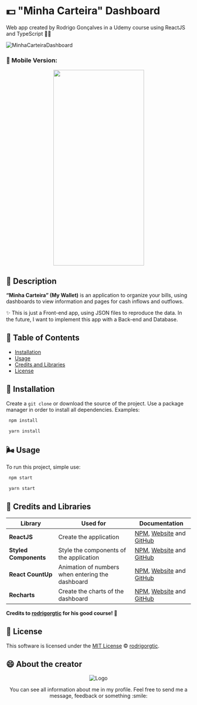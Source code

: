 # 💵 "Minha Carteira" Dashboard
Web app created by Rodrigo Gonçalves in a Udemy course using ReactJS and TypeScript 📘💙

![MinhaCarteiraDashboard](https://user-images.githubusercontent.com/75103144/109852856-03deaa80-7c34-11eb-864d-a5507d0c5297.gif)

### 📱 Mobile Version: 
<p align="center">
  <img width="247" height="533" src="https://user-images.githubusercontent.com/75103144/109852891-0ccf7c00-7c34-11eb-8d58-d9c74a953386.gif">
</p>


## 📢 Description

**“Minha Carteira” (My Wallet)** is an application to organize your bills, using dashboards to view information and pages for cash inflows and outflows.

✨ This is just a Front-end app, using JSON files to reproduce the data. In the future, I want to implement this app with a Back-end and Database.
  

## 🚩 Table of Contents

- [Installation](#-installation)
- [Usage](#%EF%B8%8F-usage)
- [Credits and Libraries](#-credits-and-libraries)
- [License](#-license)

## 🍉 Installation

Create a `git clone` or download the source of the project. Use a package manager in order to install all dependencies. Examples:

```bash
 npm install
```

```bash
 yarn install
```
  
## 🌬️ Usage

To run this project, simple use:

```bash
 npm start
```

```bash
 yarn start
```
  
## 🙌 Credits and Libraries
  
Library | Used for | Documentation
--- | --- | ---
**ReactJS** | Create the application | [NPM](https://www.npmjs.com/package/react), [Website](https://pt-br.reactjs.org/) and [GitHub](https://github.com/facebook/react)
**Styled Components** | Style the components of the application | [NPM](https://www.npmjs.com/package/recharts), [Website](https://recharts.org/en-US/) and [GitHub](https://github.com/recharts/recharts)
**React CountUp** | Animation of numbers when entering the dashboard | [NPM](https://www.npmjs.com/package/styled-components), [Website](https://styled-components.com/) and [GitHub](https://github.com/glennreyes/react-countup)
**Recharts** | Create the charts of the dashboard | [NPM](https://www.npmjs.com/package/recharts), [Website](https://recharts.org/en-US/) and [GitHub](https://github.com/styled-components/styled-components)

**Credits to [rodrigorgtic](https://github.com/rodrigorgtic) for his good course! 💙**

  
## 📜 License

This software is licensed under the [MIT License](https://github.com/YuriLopesM/minha-carteira-dashboard/blob/master/LICENSE) © [rodrigorgtic](https://github.com/rodrigorgtic).

  
## :smile:  About the creator

<p align="center">
  <img src="https://i.ibb.co/x7d4DBt/Asset-1.png" alt="Logo" border="0">
</p> 

<p align="center">
  You can see all information about me in my profile. 
  Feel free to send me a message, feedback or something :smile:
</p> 
